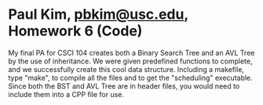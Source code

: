# Paul Kim, pbkim@usc.edu, Homework 6 (Code)

My final PA for CSCI 104 creates both a Binary Search Tree and an AVL Tree by the use of inheritance. We were given predefined functions to complete, and we successfully create this cool data structure. Including a makefile, type "make", to compile all the files and to get the "scheduling" executable. Since both the BST and AVL Tree are in header files, you would need to include them into a CPP file for use.